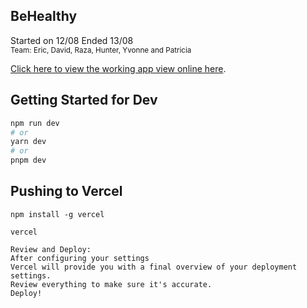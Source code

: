 ## BeHealthy
Started on 12/08 Ended 13/08<br>
<sub>Team: Eric, David, Raza, Hunter, Yvonne and Patricia</sub>

[Click here to view the working app view online here](https://behealthy-teal.vercel.app).

## Getting Started for Dev
```bash
npm run dev
# or
yarn dev
# or
pnpm dev
```
## Pushing to Vercel
```
npm install -g vercel

vercel

Review and Deploy:
After configuring your settings
Vercel will provide you with a final overview of your deployment settings.
Review everything to make sure it's accurate.
Deploy!
```
